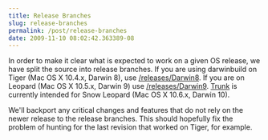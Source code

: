 ```yaml
---
title: Release Branches
slug: release-branches
permalink: /post/release-branches
date: 2009-11-10 08:02:42.363389-08
---
```


In order to make it clear what is expected to work on a given OS release, we have split the source into release branches. If you are using darwinbuild on Tiger (Mac OS X 10.4.x, Darwin 8), use [/releases/Darwin8](https://svn.macosforge.org/repository/darwinbuild/releases/Darwin8/). If you are on Leopard (Mac OS X 10.5.x, Darwin 9) use [/releases/Darwin9](https://svn.macosforge.org/repository/darwinbuild/releases/Darwin9/). [Trunk](https://svn.macosforge.org/repository/darwinbuild/trunk/) is currently intended for Snow Leopard (Mac OS X 10.6.x, Darwin 10).

We'll backport any critical changes and features that do not rely on the newer release to the release branches. This should hopefully fix the problem of hunting for the last revision that worked on Tiger, for example.
